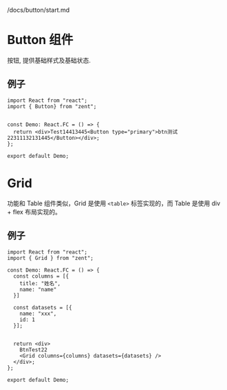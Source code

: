 /docs/button/start.md

# Button 组件

按钮, 提供基础样式及基础状态.

## 例子

```code
import React from "react";
import { Button} from "zent";


const Demo: React.FC = () => {
  return <div>Test14413445<Button type="primary">btn测试22311132131445</Button></div>;
};

export default Demo;
```

# Grid

功能和 Table 组件类似，Grid 是使用 `<table>` 标签实现的，而 Table 是使用 div + flex 布局实现的。

## 例子

```code
import React from "react";
import { Grid } from "zent";

const Demo: React.FC = () => {
  const columns = [{
    title: "姓名",
    name: "name"
  }]

  const datasets = [{
    name: "xxx",
    id: 1
  }];


  return <div>
    BtnTest22
    <Grid columns={columns} datasets={datasets} />
  </div>;
};

export default Demo;
```
